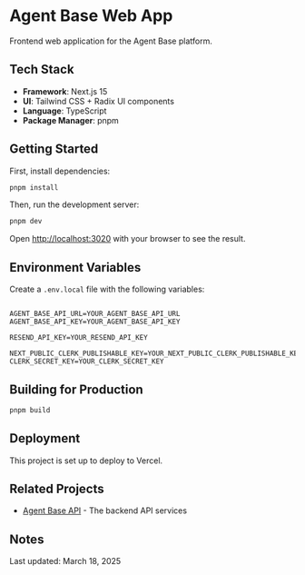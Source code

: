 # Agent Base Web App

Frontend web application for the Agent Base platform.

## Tech Stack

- **Framework**: Next.js 15
- **UI**: Tailwind CSS + Radix UI components
- **Language**: TypeScript
- **Package Manager**: pnpm

## Getting Started

First, install dependencies:

```bash
pnpm install
```

Then, run the development server:

```bash
pnpm dev
```

Open [http://localhost:3020](http://localhost:3020) with your browser to see the result.

## Environment Variables

Create a `.env.local` file with the following variables:

```

AGENT_BASE_API_URL=YOUR_AGENT_BASE_API_URL
AGENT_BASE_API_KEY=YOUR_AGENT_BASE_API_KEY

RESEND_API_KEY=YOUR_RESEND_API_KEY

NEXT_PUBLIC_CLERK_PUBLISHABLE_KEY=YOUR_NEXT_PUBLIC_CLERK_PUBLISHABLE_KEY
CLERK_SECRET_KEY=YOUR_CLERK_SECRET_KEY
```

## Building for Production

```bash
pnpm build
```

## Deployment

This project is set up to deploy to Vercel.

## Related Projects

- [Agent Base API](https://github.com/blooming-generation/agent-base) - The backend API services

## Notes

Last updated: March 18, 2025 
